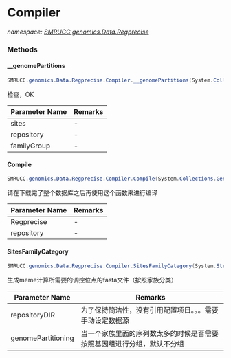 ﻿# Compiler
_namespace: [SMRUCC.genomics.Data.Regprecise](./index.md)_





### Methods

#### __genomePartitions
```csharp
SMRUCC.genomics.Data.Regprecise.Compiler.__genomePartitions(System.Collections.Generic.List{SMRUCC.genomics.Data.Regprecise.FastaReaders.Site},System.String,SMRUCC.genomics.Data.Regprecise.WebServices.JSONLDM.regulon[])
```
检查，OK

|Parameter Name|Remarks|
|--------------|-------|
|sites|-|
|repository|-|
|familyGroup|-|


#### Compile
```csharp
SMRUCC.genomics.Data.Regprecise.Compiler.Compile(System.Collections.Generic.IEnumerable{SMRUCC.genomics.Data.Regprecise.WebServices.JSONLDM.genome},System.String)
```
请在下载完了整个数据库之后再使用这个函数来进行编译

|Parameter Name|Remarks|
|--------------|-------|
|Regprecise|-|
|repository|-|


#### SitesFamilyCategory
```csharp
SMRUCC.genomics.Data.Regprecise.Compiler.SitesFamilyCategory(System.String,System.Boolean)
```
生成meme计算所需要的调控位点的fasta文件（按照家族分类）

|Parameter Name|Remarks|
|--------------|-------|
|repositoryDIR|为了保持简洁性，没有引用配置项目。。。需要手动设定数据源|
|genomePartitioning|当一个家族里面的序列数太多的时候是否需要按照基因组进行分组，默认不分组|



